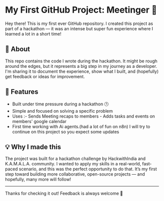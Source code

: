 # My First GitHub Project: Meetinger 🎉

Hey there! This is my first ever GitHub repository. I created this project as part of a hackathon — it was an intense but super fun experience where I learned a lot in a short time!

## 📌 About

This repo contains the code I wrote during the hackathon. It might be rough around the edges, but it represents a big step in my journey as a developer. I'm sharing it to document the experience, show what I built, and (hopefully) get feedback or ideas for improvement.

## 🚀 Features

- Built under time pressure during a hackathon 🕒
- Simple and focused on solving a specific problem
- Uses :- Sends Meeting recaps to members
        - Adds tasks and events on members' google calendar
- First time working with Ai agents.(had a lot of fun on n8n)
I will try to continue on this project so you expect some updates
## 💡 Why I made this

The project was built for a hackathon challenge by HackwithIndia and K.A.M.A.L.A. community. I wanted to apply my skills in a real-world, fast-paced scenario, and this was the perfect opportunity to do that. It’s my first step toward building more collaborative, open-source projects — and hopefully, many more will follow!

---

Thanks for checking it out! Feedback is always welcome 🙌

